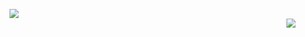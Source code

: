 <p>
  <img align="left" src="https://github-readme-stats.vercel.app/api?username=xRBzfeGQvu&count_private=true"></img>
  <br />
 <img align="right" src="https://github-readme-stats.vercel.app/api/top-langs/?username=xRBzfeGQvu&layout=compact"></img>
<p>
